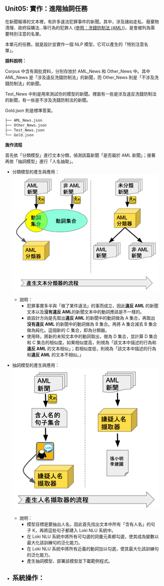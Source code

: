 ## **Unit05: 實作：進階抽詞任務**


在新聞報導的文本裡，有許多違法犯罪事件的新聞。其中，涉及諸如走私、廢棄物清理、政府採購法…等行為的犯罪人 ([參照：洗錢防制法 (AML)](https://law.moj.gov.tw/LawClass/LawAll.aspx?pcode=G0380131))，是會被列為需要特別注意的名單。

本單元的任務，就是設計並實作一個 NLP 模型，它可以產生的「特別注意名單」。

**語料說明：**

Corpus 中含有兩批資料，分別存放於 AML_News 和 Other_News 中。其中 AML_News 是「涉及違反洗錢防制法」的新聞，而 Other_News 則是「不涉及洗錢防制法」的新聞。

Test_News 中則是用來測試你的模型的新聞。裡面有一些是涉及違反洗錢防制法的新聞，有一些是不涉及洗錢防制法的新聞。

Gold.json 則是標準答案。 

```
├── AML_News.json
├── Other_News.json
├── Test_News.json
└── Gold.json
```

**施作流程**

首先依「分類模型」進行文本分類，偵測該篇新聞「是否屬於 AML 新聞」；接著再依「抽詞模型」進行「人名抽取」。

- 分類模型的產生與應用：
![](./img/flowchart_01.png)

    - 說明：
        - 犯罪事實多半與「做了某件違法」的事而成立，因此**違反 AML** 的新聞文本以及**沒有違反 AML**的新聞文本中的動詞應該是不一樣的。
        - 故設計方向是先取出**違反 AML** 的新聞中的動詞做為 A 集合，再取出**沒有違反 AML** 的新聞中的動詞做為 B 集合。再將 A 集合減去 B 集合做為純化。這個新的 C 集合，即為分類器。
        - 使用時，將新的未知文本中的動詞取出，做為 D 集合，並計算 D 集合和 C 集合的相似度。如果相似度高，則視為「該文本中描述的行為和**違反 AML** 的文本相似」；若相似度低，則視為「該文本中描述的行為和**違反 AML** 的文本不相似。」

- 抽詞模型的產生與應用：
![](./img/flowchart_02.png)
    - 說明：
        - 模型目標是要抽出人名，因此首先找出文本中所有「含有人名」的句子 K，再將這些句子都建入 Loki NLU 系統中。
        - 在 Loki NLU 系統中將所有可勾選的詞彙元素都勾選，使其成為變數以最大化該訓練句的泛化能力。
        - 在 Loki NLU 系統中將所有近義的動詞加以勾選，使其最大化該訓練句的泛化能力。
        - 產生抽詞模型、部署該模型並下載範例程式。

- 系統操作：
    - 